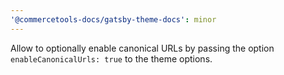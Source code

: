 ```yaml
---
'@commercetools-docs/gatsby-theme-docs': minor
---
```


Allow to optionally enable canonical URLs by passing the option `enableCanonicalUrls: true` to the theme options.
